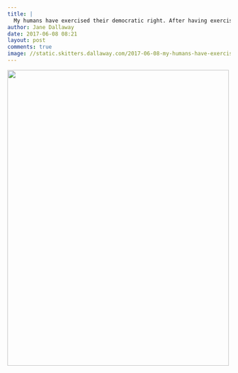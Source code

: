 ```yaml
---
title: |
  My humans have exercised their democratic right. After having exercised me.
author: Jane Dallaway
date: 2017-06-08 08:21
layout: post
comments: true
image: //static.skitters.dallaway.com/2017-06-08-my-humans-have-exercised-their-democratic-right--after-having-exercised-me-thumb-IMG_5804.JPG
---
```


<div>
        <a href="//static.skitters.dallaway.com/2017-06-08-my-humans-have-exercised-their-democratic-right--after-having-exercised-me-fullsize-IMG_5804.JPG">
          <img src="//static.skitters.dallaway.com/2017-06-08-my-humans-have-exercised-their-democratic-right--after-having-exercised-me-thumb-IMG_5804.JPG" width="500" height="666"/>
        </a>
      </div>


  
      